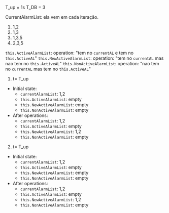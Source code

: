 T_up = 1s
T_DB = 3

CurrentAlarmList: ela vem em cada iteração.
1. 1,2
2. 1,3
3. 1,3,5
4. 2,3,5 

`this.ActiveAlarmList`: operation: "tem no `currentAL` e tem no `this.ActiveAL`"
`this.NewActiveAlarmList`: operation: "tem no `currentAL` mas nao tem no `this.ActiveAL`"
`this.NonActiveAlarmList`: operation: "nao tem no `currentAL` mas tem no `this.ActiveAL`"


1. t= T_up
  - Initial state:
    - `currentAlarmList`: 1,2
    - `this.ActiveAlarmList`: empty
    - `this.NewActiveAlarmList`: empty
    - `this.NonActiveAlarmList`: empty
  - After operations:
    - `currentAlarmList`: 1,2
    - `this.ActiveAlarmList`: empty
    - `this.NewActiveAlarmList`: 1,2
    - `this.NonActiveAlarmList`: empty
2. t= T_up
  - Initial state:
    - `currentAlarmList`: 1,2
    - `this.ActiveAlarmList`: empty
    - `this.NewActiveAlarmList`: empty
    - `this.NonActiveAlarmList`: empty
  - After operations:
    - `currentAlarmList`: 1,2
    - `this.ActiveAlarmList`: empty
    - `this.NewActiveAlarmList`: 1,2
    - `this.NonActiveAlarmList`: empty



